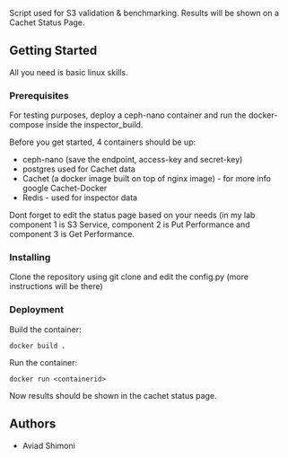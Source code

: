 

Script used for S3 validation & benchmarking. Results will be shown on a Cachet Status Page.

## Getting Started

All you need is basic linux skills.

### Prerequisites

For testing purposes, deploy a ceph-nano container and run the docker-compose inside the inspector_build.

Before you get started, 4 containers should be up:
* ceph-nano (save the endpoint, access-key and secret-key)
* postgres used for Cachet data
* Cachet (a docker image built on top of nginx image) - for more info google Cachet-Docker
* Redis - used for inspector data

Dont forget to edit the status page based on your needs (in my lab component 1 is S3 Service, component 2 is Put Performance and component 3 is Get Performance.
### Installing

Clone the repository using git clone and edit the config.py (more instructions will be there)

### Deployment

Build the container:

```
docker build .
```

Run the container:

```
docker run <containerid>
```

Now results should be shown in the cachet status page.

## Authors

* Aviad Shimoni














